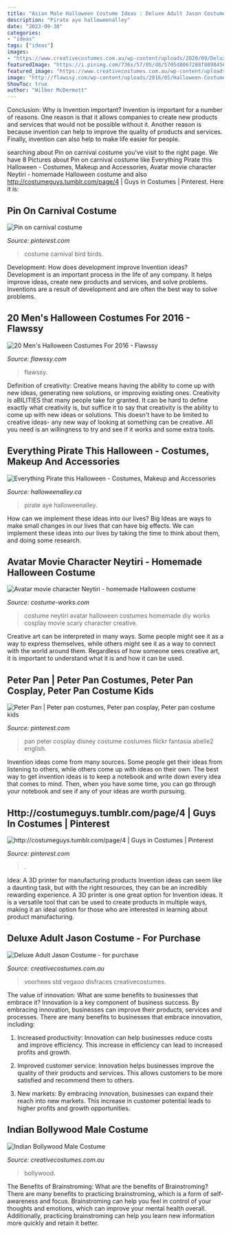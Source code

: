 ```yaml
---
title: "Asian Male Halloween Costume Ideas : Deluxe Adult Jason Costume"
description: "Pirate aye halloweenalley"
date: "2023-09-30"
categories:
- "ideas"
tags: ["ideas"]
images:
- "https://www.creativecostumes.com.au/wp-content/uploads/2020/09/Deluxe-Adult-Jason-Costume.jpg"
featuredImage: "https://i.pinimg.com/736x/57/05/d8/5705d8067288f88984566a0014814f22--colourful-birds-bird-costume.jpg"
featured_image: "https://www.creativecostumes.com.au/wp-content/uploads/2020/09/Deluxe-Adult-Jason-Costume.jpg"
image: "http://flawssy.com/wp-content/uploads/2016/05/Halloween-Costume-Ideas-For-Men.jpg"
ShowToc: true
author: "Wilber McDermott"
---
```



Conclusion: Why is Invention important?
Invention is important for a number of reasons. One reason is that it allows companies to create new products and services that would not be possible without it. Another reason is because invention can help to improve the quality of products and services. Finally, invention can also help to make life easier for people.

	

		
searching about Pin on carnival costume you've visit to the right page. We have 8 Pictures about Pin on carnival costume like Everything Pirate this Halloween - Costumes, Makeup and Accessories, Avatar movie character Neytiri - homemade Halloween costume and also http://costumeguys.tumblr.com/page/4 | Guys in Costumes | Pinterest. Here it is:
		
    
## Pin On Carnival Costume

<img loading=lazy src="https://i.pinimg.com/736x/57/05/d8/5705d8067288f88984566a0014814f22--colourful-birds-bird-costume.jpg" onerror="this.onerror=null;this.src='https://tse4.mm.bing.net/th?id=OIP.HEhW5Gl_maXunTJm8gXJVgHaNL&amp;pid=15.1';" alt="Pin on carnival costume">

_Source: pinterest.com_

>costume carnival bird birds. 

	

Development: How does development improve Invention ideas?
Development is an important process in the life of any company. It helps improve ideas, create new products and services, and solve problems. Inventions are a result of development and are often the best way to solve problems.

    
## 20 Men&#039;s Halloween Costumes For 2016 - Flawssy

<img loading=lazy src="http://flawssy.com/wp-content/uploads/2016/05/Halloween-Costume-Ideas-For-Men.jpg" onerror="this.onerror=null;this.src='https://tse4.mm.bing.net/th?id=OIP.fnmWO5tfCrQBNWdvGA1eIAHaOb&amp;pid=15.1';" alt="20 Men&#039;s Halloween Costumes For 2016 - Flawssy">

_Source: flawssy.com_

>flawssy. 

	

Definition of creativity: Creative means having the ability to come up with new ideas, generating new solutions, or improving existing ones.
Creativity is aBILITIES that many people take for granted. It can be hard to define exactly what creativity is, but suffice it to say that creativity is the ability to come up with new ideas or solutions. This doesn't have to be limited to creative ideas- any new way of looking at something can be creative. All you need is an willingness to try and see if it works and some extra tools.

    
## Everything Pirate This Halloween - Costumes, Makeup And Accessories

<img loading=lazy src="http://halloweenalley.ca/wp-content/uploads/2016/08/TriColor_Pirate-668x1024.jpg" onerror="this.onerror=null;this.src='https://tse1.mm.bing.net/th?id=OIP.IT9NoGIqPW_7YAmYHUMXSQHaLW&amp;pid=15.1';" alt="Everything Pirate this Halloween - Costumes, Makeup and Accessories">

_Source: halloweenalley.ca_

>pirate aye halloweenalley. 

	

How can we implement these ideas into our lives?
Big Ideas are ways to make small changes in our lives that can have big effects. We can implement these ideas into our lives by taking the time to think about them, and doing some research.

    
## Avatar Movie Character Neytiri - Homemade Halloween Costume

<img loading=lazy src="http://photos.costume-works.com/full/neytiri.jpg" onerror="this.onerror=null;this.src='https://tse1.mm.bing.net/th?id=OIP.FuyCuTkqeCpLaIiT1HZFjQHaLv&amp;pid=15.1';" alt="Avatar movie character Neytiri - homemade Halloween costume">

_Source: costume-works.com_

>costume neytiri avatar halloween costumes homemade diy works cosplay movie scary character creative. 

	

Creative art can be interpreted in many ways. Some people might see it as a way to express themselves, while others might see it as a way to connect with the world around them. Regardless of how someone sees creative art, it is important to understand what it is and how it can be used.

    
## Peter Pan | Peter Pan Costumes, Peter Pan Cosplay, Peter Pan Costume Kids

<img loading=lazy src="https://i.pinimg.com/736x/9e/f2/ea/9ef2ea324c87882ef598f85c9394ede0--disney-cosplay-disney-costumes.jpg" onerror="this.onerror=null;this.src='https://tse4.mm.bing.net/th?id=OIP.m_LOPFsIpZA90mGW_OiG6AAAAA&amp;pid=15.1';" alt="Peter Pan | Peter pan costumes, Peter pan cosplay, Peter pan costume kids">

_Source: pinterest.com_

>pan peter cosplay disney costume costumes flickr fantasia abelle2 english. 

	

Invention ideas come from many sources. Some people get their ideas from listening to others, while others come up with ideas on their own. The best way to get invention ideas is to keep a notebook and write down every idea that comes to mind. Then, when you have some time, you can go through your notebook and see if any of your ideas are worth pursuing.

    
## Http://costumeguys.tumblr.com/page/4 | Guys In Costumes | Pinterest

<img loading=lazy src="https://s-media-cache-ak0.pinimg.com/736x/7f/00/d8/7f00d808df7df757f3d6b26d479ee537.jpg" onerror="this.onerror=null;this.src='https://tse1.mm.bing.net/th?id=OIP.uo5LepVorUYTqYT79jbn1wHaJ4&amp;pid=15.1';" alt="http://costumeguys.tumblr.com/page/4 | Guys in Costumes | Pinterest">

_Source: pinterest.com_

>. 

	

Idea: A 3D printer for manufacturing products
Invention ideas can seem like a daunting task, but with the right resources, they can be an incredibly rewarding experience. A 3D printer is one great option for Invention ideas. It is a versatile tool that can be used to create products in multiple ways, making it an ideal option for those who are interested in learning about product manufacturing.

    
## Deluxe Adult Jason Costume - For Purchase

<img loading=lazy src="https://www.creativecostumes.com.au/wp-content/uploads/2020/09/Deluxe-Adult-Jason-Costume.jpg" onerror="this.onerror=null;this.src='https://tse3.mm.bing.net/th?id=OIP.tg4Sn3kGmuEZZyHq5u4SegHaMH&amp;pid=15.1';" alt="Deluxe Adult Jason Costume - for purchase">

_Source: creativecostumes.com.au_

>voorhees std vegaoo disfraces creativecostumes. 

	

The value of innovation: What are some benefits to businesses that embrace it?
Innovation is a key component of business success. By embracing innovation, businesses can improve their products, services and processes. There are many benefits to businesses that embrace innovation, including: 
1. Increased productivity: Innovation can help businesses reduce costs and improve efficiency. This increase in efficiency can lead to increased profits and growth.

2. Improved customer service: Innovation helps businesses improve the quality of their products and services. This allows customers to be more satisfied and recommend them to others.

3. New markets: By embracing innovation, businesses can expand their reach into new markets. This increase in customer potential leads to higher profits and growth opportunities.

    
## Indian Bollywood Male Costume

<img loading=lazy src="https://www.creativecostumes.com.au/wp-content/uploads/2014/07/RWP_036_web-768x1024.jpg" onerror="this.onerror=null;this.src='https://tse1.mm.bing.net/th?id=OIP.FZBN_uNpmk-Qs7IYIqdn1AHaJ4&amp;pid=15.1';" alt="Indian Bollywood Male Costume">

_Source: creativecostumes.com.au_

>bollywood. 

	

The Benefits of Brainstroming: What are the benefits of Brainstroming?
There are many benefits to practicing brainstroming, which is a form of self-awareness and focus. Brainstroming can help you feel in control of your thoughts and emotions, which can improve your mental health overall. Additionally, practicing brainstroming can help you learn new information more quickly and retain it better.

